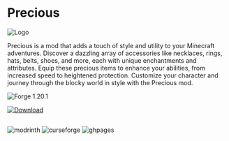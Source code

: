 # Precious
![Logo](https://cdn.discordapp.com/attachments/706768779086135337/1168999499390263357/bgtitle.png)

Precious is a mod that adds a touch of style and utility to your Minecraft adventures. Discover a dazzling array of accessories like necklaces, rings, hats, belts, shoes, and more, each with unique enchantments and attributes. Equip these precious items to enhance your abilities, from increased speed to heightened protection. Customize your character and journey through the blocky world in style with the Precious mod.

![Forge 1.20.1](https://cdn.jsdelivr.net/npm/@intergrav/devins-badges@3/assets/compact/supported/forge_vector.svg)

[![Download](https://cdn.discordapp.com/attachments/706768779086135337/1169328228494741524/cozy_64h.png)](https://github.com/Skycryck/Precious/releases/download/v1.0.0-alpha/precious-1.0.0-1.20.1-alpha.jar)

##

![modrinth](https://cdn.jsdelivr.net/npm/@intergrav/devins-badges@3/assets/cozy/available/modrinth_vector.svg)
![curseforge](https://cdn.jsdelivr.net/npm/@intergrav/devins-badges@3/assets/cozy/available/curseforge_vector.svg)
![ghpages](https://cdn.jsdelivr.net/npm/@intergrav/devins-badges@3/assets/cozy/documentation/ghpages_vector.svg)
